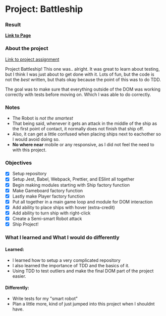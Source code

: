 # Project: Battleship

### Result

[**Link to Page**](https://baguirre03.github.io/battleship/)

### About the project

[Link to project assignment](https://www.theodinproject.com/lessons/node-path-javascript-battleship)

Project Battleship! This one was.. alright. It was great to learn about testing, but I think I was just about to get done with it. Lots of fun, but the code is not the _best_ written, but thats okay because the point of this was to do TDD.

The goal was to make sure that everything outside of the DOM was working correctly with tests before moving on. Which I was able to do correctly.

### Notes

-   The Robot is _not the smartest_
-   That being said, whenever it gets an attack in the middle of the ship as the first point of contact, it normally does not finish that ship off.
-   Also, it can get a little confused when placing ships next to eachother so I would avoid doing so.
-   **No where near** mobile or any responsive, as I did not feel the need to with this project.

### Objectives

-   [x] Setup repository
-   [x] Setup Jest, Babel, Webpack, Prettier, and ESlint all together
-   [x] Begin making modules starting with Ship factory function
-   [x] Make Gameboard factory function
-   [x] Lastly make Player factory function
-   [x] Put all together in a main game loop and module for DOM interaction
-   [x] Add ability to place ships with hover (extra-credit)
-   [x] Add ability to turn ship with right-click
-   [x] Create a Semi-smart Robot attack
-   [x] Ship Project!

### What I learned and What I would do differently

#### Learned:

-   I learned how to setup a very complicated repository
-   I also learned the importance of TDD and the basics of it.
-   Using TDD to test outliers and make the final DOM part of the project easier.

#### Differently:

-   Write tests for my "smart robot"
-   Plan a little more, kind of just jumped into this project when I shouldnt have.
